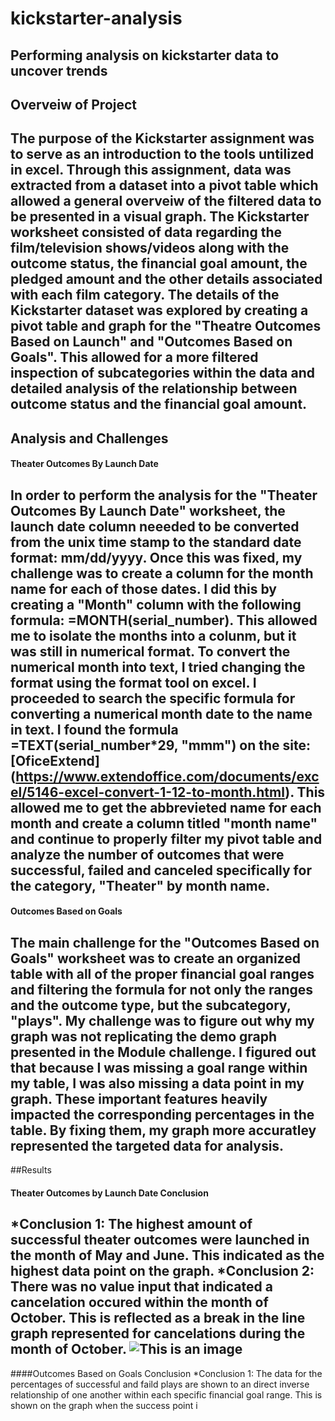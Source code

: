 # kickstarter-analysis
Performing analysis on kickstarter data to uncover trends
---
## Overveiw of Project 
The purpose of the Kickstarter assignment was to serve as an introduction to the tools untilized in excel. Through this assignment, data was extracted from a dataset into a pivot table which allowed a general overveiw of the filtered data to be presented in a visual graph. The Kickstarter worksheet consisted of data regarding the film/television shows/videos along with the outcome status, the financial goal amount, the pledged amount and  the other details associated with each film category. The details of the Kickstarter dataset was explored by creating a pivot table and graph for the "Theatre Outcomes Based on Launch" and "Outcomes Based on Goals". This allowed for a more filtered inspection of subcategories within the data and detailed analysis of the relationship between outcome status and the financial goal amount.
---
## Analysis and Challenges 
#### Theater Outcomes By Launch Date
In order to perform the analysis for the "Theater Outcomes By Launch Date" worksheet, the launch date column neeeded to be converted from the unix time stamp to the standard date format: mm/dd/yyyy. Once this was fixed, my challenge was to create a column for the month name for each of those dates. I did this by creating a "Month" column with the following formula: =MONTH(serial_number). This allowed me to isolate the months into a colunm, but it was still in numerical format. To convert the numerical month into text, I tried changing the format using the format tool on excel. I proceeded to search the specific formula for converting a numerical month date to the name in text. I found the formula =TEXT(serial_number*29, "mmm") on the site: [OficeExtend] (https://www.extendoffice.com/documents/excel/5146-excel-convert-1-12-to-month.html). This allowed me to get the abbrevieted name for each month and create a column titled "month name" and continue to properly filter my pivot table and analyze the number of outcomes that were successful, failed and canceled specifically for the category, "Theater" by month name.
---
#### Outcomes Based on Goals 
The main challenge for the "Outcomes Based on Goals" worksheet was to create an organized table with all of the proper financial goal ranges and filtering the formula for not only the ranges and the outcome type, but the subcategory, "plays". My challenge was to figure out why my graph was not replicating the demo graph presented in the Module challenge. I figured out that because I was missing a goal range within my table, I was also missing a data point in my graph. These important features heavily impacted the corresponding percentages in the table. By fixing them, my graph more accuratley represented the targeted data for analysis.
---
##Results
#### Theater Outcomes by Launch Date Conclusion
*Conclusion 1: The highest amount of successful theater outcomes were launched in the month of May and June. This indicated as the highest data point on the graph.
*Conclusion 2: There was no value input that indicated a cancelation occured within the month of October. This is reflected as a break in the line graph represented for cancelations during the month of October. 
![This is an image](https://myoctocat.com/assets/images/base-octocat.svg)
---
####Outcomes Based on Goals Conclusion
*Conclusion 1: The data for the percentages of successful and faild plays are shown to an direct inverse relationship  of one another within each specific financial goal range. This is shown on the graph when the success point i
